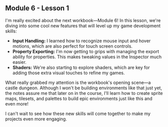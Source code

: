 ## Module 6 - Lesson 1

I'm really excited about the next workbook—Module 6! In this lesson, we're diving into some cool new features that will level up my game development skills:

- **Input Handling:** I learned how to recognize mouse input and hover motions, which are also perfect for touch screen controls.
- **Property Exporting:** I'm now getting to grips with managing the export ability for properties. This makes tweaking values in the Inspector much easier.
- **Shaders:** We're also starting to explore shaders, which are key for adding those extra visual touches to refine my games.

What really grabbed my attention is the workbook's opening scene—a castle dungeon. Although I won't be building environments like that just yet, the notes assure me that later on in the course, I'll learn how to create sprite maps, tilesets, and palettes to build epic environments just like this and even more!

I can't wait to see how these new skills will come together to make my projects even more engaging.
